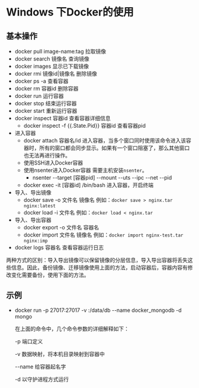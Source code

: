 # Windows 下Docker的使用



## 基本操作

- docker pull image-name:tag  拉取镜像
- docker search 镜像名  查询镜像
- docker images 显示已下载镜像
- docker rmi 镜像id|镜像名  删除镜像
- docker ps -a 查看容器
- docker rm 容器id  删除容器
- docker run 运行容器
- docker stop 结束运行容器
- docker start  重新运行容器
- docker inspect 容器id   查看容器详细信息
  - docker inspect -f {{.State.Pid}} 容器id   查看容器pid
- 进入容器
  - docker attach 容器名/id   进入容器，当多个窗口同时使用该命令进入该容器时，所有的窗口都会同步显示。如果有一个窗口阻塞了，那么其他窗口也无法再进行操作。
  - 使用SSH进入Docker容器
  - 使用nsenter进入Docker容器  需要主机安装`nsenter`。
    - nsenter --target [容器pid] --mount --uts --ipc --net --pid
  - docker exec -it [容器id] /bin/bash   进入容器，开启终端
- 导入、导出镜像
  - docker save -o 文件名 镜像名    例如：`docker save > nginx.tar nginx:latest`
  - docker load -i 文件名   例如：`docker load < nginx.tar `
- 导入、导出容器
  - docker export -o 文件名 容器名
  - docker import 文件名 镜像名  例如：`docker import nginx-test.tar nginx:imp`
- docker logs 容器名   查看容器运行日志

两种方式的区别：导入导出镜像可以保留镜像的分层信息，导入导出容器将丢失这些信息。因此，备份镜像、迁移镜像使用上面的方法，启动容器后，容器内容有修改变化需要备份，使用下面的方法。

## 示例

- docker run -p 27017:27017 -v <LocalDirectoryPath>:/data/db --name docker_mongodb -d mongo

  在上面的命令中，几个命令参数的详细解释如下：

  -p  端口定义

  -v 数据映射，将本机目录映射到容器中

  --name 给容器起名字

  -d 以守护进程方式运行

